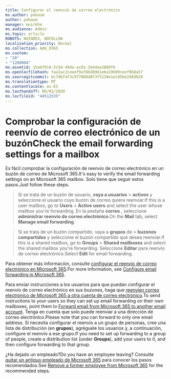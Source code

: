 ```yaml
---
title: Configurar el reenvío de correo electrónico
ms.author: pebaum
author: pebaum
manager: mnirkhe
ms.audience: Admin
ms.topic: article
ROBOTS: NOINDEX, NOFOLLOW
localization_priority: Normal
ms.collection: Adm_O365
ms.custom:
- "20"
- "1200004"
ms.assetid: 15abf81d-5c5d-49da-ac81-1b4daa1809f6
ms.openlocfilehash: faa1ac2ceeef9af86d8961e6a19b09ceef968a57
ms.sourcegitcommit: bc7d6f4f3c9f7060d073f5130e1ec856e248d020
ms.translationtype: MT
ms.contentlocale: es-ES
ms.lasthandoff: 06/02/2020
ms.locfileid: "44512535"
---
```

# <a name="check-the-email-forwarding-settings-for-a-mailbox"></a><span data-ttu-id="1fb61-102">Comprobar la configuración de reenvío de correo electrónico de un buzón</span><span class="sxs-lookup"><span data-stu-id="1fb61-102">Check the email forwarding settings for a mailbox</span></span>

<span data-ttu-id="1fb61-103">Es fácil comprobar la configuración de reenvío de correo electrónico en un buzón de correo de Microsoft 365.</span><span class="sxs-lookup"><span data-stu-id="1fb61-103">It's easy to verify the email forwarding settings on an Microsoft 365 mailbox.</span></span> <span data-ttu-id="1fb61-104">Solo tiene que seguir estos pasos.</span><span class="sxs-lookup"><span data-stu-id="1fb61-104">Just follow these steps.</span></span>
  
> <span data-ttu-id="1fb61-105">Si se trata de un buzón de usuario, **vaya a usuarios** \> **activos** y seleccione el usuario cuyo buzón de correo quiere reenviar.</span><span class="sxs-lookup"><span data-stu-id="1fb61-105">If this is a user mailbox, go to **Users** \> **Active users** and select the user whose mailbox you're forwarding.</span></span> <span data-ttu-id="1fb61-106">En la pestaña **correo** , seleccione **administrar reenvío de correo electrónico**.</span><span class="sxs-lookup"><span data-stu-id="1fb61-106">On the **Mail** tab, select **Manage email forwarding**.</span></span>

> <span data-ttu-id="1fb61-107">Si se trata de un buzón compartido, vaya a **grupos** de \> **buzones compartidos** y seleccione el buzón compartido que desea reenviar.</span><span class="sxs-lookup"><span data-stu-id="1fb61-107">If this is a shared mailbox, go to **Groups** \> **Shared mailboxes** and select the shared mailbox you're forwarding.</span></span> <span data-ttu-id="1fb61-108">Seleccione **Editar** para reenvío de correo electrónico.</span><span class="sxs-lookup"><span data-stu-id="1fb61-108">Select **Edit** for email forwarding.</span></span>

<span data-ttu-id="1fb61-109">Para obtener más información, consulte [configurar el reenvío de correo electrónico en Microsoft 365](https://docs.microsoft.com/microsoft-365/admin/email/configure-email-forwarding).</span><span class="sxs-lookup"><span data-stu-id="1fb61-109">For more information, see [Configure email forwarding in Microsoft 365](https://docs.microsoft.com/microsoft-365/admin/email/configure-email-forwarding).</span></span>
  
<span data-ttu-id="1fb61-110">Para enviar instrucciones a los usuarios para que puedan configurar el reenvío de correo electrónico en sus buzones, haga que [reenvíen correo electrónico de Microsoft 365 a otra cuenta de correo electrónico](https://support.office.com/article/Forward-email-from-Office-365-to-another-email-account-1ed4ee1e-74f8-4f53-a174-86b748ff6a0e).</span><span class="sxs-lookup"><span data-stu-id="1fb61-110">To send instructions to your users so they can set up email forwarding on their own mailboxes, point them to [Forward email from Microsoft 365 to another email account](https://support.office.com/article/Forward-email-from-Office-365-to-another-email-account-1ed4ee1e-74f8-4f53-a174-86b748ff6a0e).</span></span> <span data-ttu-id="1fb61-111">Tenga en cuenta que solo puede reenviar a una dirección de correo electrónico.</span><span class="sxs-lookup"><span data-stu-id="1fb61-111">Please note that you can forward to only one email address.</span></span> <span data-ttu-id="1fb61-112">Si necesita configurar el reenvío a un grupo de personas, cree una lista de distribución (en **grupos**), agréguele los usuarios y, a continuación, configure el reenvío a ese grupo.</span><span class="sxs-lookup"><span data-stu-id="1fb61-112">If you need to set up forwarding to a group of people, create a distribution list (under **Groups**), add your users to it, and then configure forwarding to that group.</span></span>
  
<span data-ttu-id="1fb61-113">¿Ha dejado un empleado?</span><span class="sxs-lookup"><span data-stu-id="1fb61-113">Do you have an employee leaving?</span></span> <span data-ttu-id="1fb61-114">Consulte [quitar un antiguo empleado de Microsoft 365](https://docs.microsoft.com/microsoft-365/admin/add-users/remove-former-employee) para conocer los pasos recomendados.</span><span class="sxs-lookup"><span data-stu-id="1fb61-114">See [Remove a former employee from Microsoft 365](https://docs.microsoft.com/microsoft-365/admin/add-users/remove-former-employee) for the recommended steps.</span></span>
